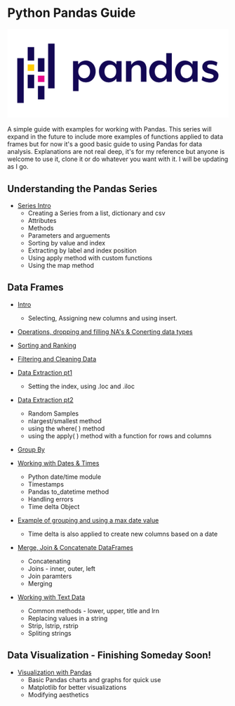 # Python Pandas Guide
![Pandas Image](Pandas_logo.svg.png)

A simple guide with examples for working with Pandas. This series will expand in the future to include more examples of functions applied to data frames but for now it's a good basic guide to using Pandas for data analysis. Explanations are not real deep, it's for my reference but anyone is welcome to use it, clone it or do whatever you want with it. I will be updating as I go.

## Understanding the Pandas Series
- [Series Intro](https://github.com/jkenney0501/Python_Pandas_Guide/blob/main/Notebooks/Series.ipynb)
  - Creating a Series from a list, dictionary and csv
  - Attributes
  - Methods
  - Parameters and arguements
  - Sorting by value and index
  - Extracting by label and index position
  - Using apply method with custom functions
  - Using the map method

## Data Frames
- [Intro](https://github.com/jkenney0501/Python_Pandas_Guide/blob/main/Notebooks/Data_Frames_1_A_intro_select_insert.ipynb)
  - Selecting, Assigning new columns and using insert.

- [Operations, dropping and filling NA's & Conerting data types](https://github.com/jkenney0501/Python_Pandas_Guide/blob/main/Notebooks/Data_Frames_1_B_ops_counts_na_astype.ipynb)

- [Sorting and Ranking](https://github.com/jkenney0501/Python_Pandas_Guide/blob/main/Notebooks/Data_Frames_1_C_Sorting_Ranking.ipynb)

- [Filtering and Cleaning Data](https://github.com/jkenney0501/Python_Pandas_Guide/blob/main/Notebooks/Data_Frames_2_Filtering_Data.ipynb)

- [Data Extraction pt1](https://github.com/jkenney0501/Python_Pandas_Guide/blob/main/Notebooks/Data_Frames_3_Data_Extraction.ipynb)
  - Setting the index, using .loc and .iloc

- [Data Extraction pt2](https://github.com/jkenney0501/Python_Pandas_Guide/blob/main/Notebooks/Data_Frames_3_Data_Extraction_Samples_Where_Apply_funcs.ipynb)
  - Random Samples
  - nlargest/smallest method
  - using the where( ) method
  - using the apply( ) method with a function for rows and columns

- [Group By](https://github.com/jkenney0501/Python_Pandas_Guide/blob/main/Notebooks/Data_Frames_6_Group_By.ipynb)

- [Working with Dates & Times](https://github.com/jkenney0501/Python_Pandas_Guide/blob/main/Notebooks/Data_Frames_8_Dates_Times.ipynb)
  - Python date/time module
  - Timestamps
  - Pandas to_datetime method
  - Handling errors
  - Time delta Object

- [Example of grouping and using a max date value](https://github.com/jkenney0501/Python_Pandas_Guide/blob/main/Notebooks/DataFrames-Sorting%20loans%20in%20a%20group%20and%20taking%20the%20most%20recent%20date.ipynb)
  - Time delta is also applied to create new columns based on a date

- [Merge, Join & Concatenate DataFrames](http://localhost:8888/notebooks/OneDrive/%C3%81rea%20de%20Trabalho/Python-%20A_Pandas_Guide/Notebooks/Merge%2C%20Join%20%26%20Concatenate%20DataFrames.ipynb)
  - Concatenating
  - Joins - inner, outer, left
  - Join paramters
  - Merging
 

- [Working with Text Data](https://github.com/jkenney0501/Python_Pandas_Guide/blob/main/Notebooks/Data_Frames_Working_with_Text_Data.ipynb)
  - Common methods - lower, upper, title and lrn
  - Replacing values in a string
  - Strip, lstrip, rstrip
  - Spliting strings


## Data Visualization - Finishing Someday Soon!
- [Visualization with Pandas](https://github.com/jkenney0501/Python_Pandas_Guide/blob/main/Notebooks/Visualization%20in%20Pandas.ipynb)
  - Basic Pandas charts and graphs for quick use
  - Matplotlib for better visualizations
  - Modifying aesthetics
